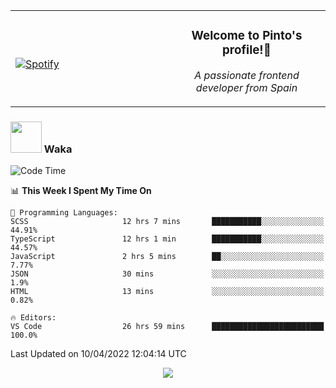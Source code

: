 <table width="100%" align="center"> 
  <tr>
  <td width="50%">
      
&nbsp; <br> [![Spotify](https://novatorem-zeta-rust.vercel.app/api/spotify)](https://open.spotify.com/user/novatorem-zeta-rust)

  </td>
  <td width="50%">
    <h3 align="center">Welcome to Pinto's profile!👋</h3>
    <p align="center"><em>A passionate frontend developer from Spain</em></p>
  </td>
  </table>

### <img src="https://media.giphy.com/media/VgCDAzcKvsR6OM0uWg/giphy.gif" width="50"> Waka

  <!--START_SECTION:waka-->
![Code Time](http://img.shields.io/badge/Code%20Time-242%20hrs%2021%20mins-blue)

📊 **This Week I Spent My Time On** 

```text
💬 Programming Languages: 
SCSS                     12 hrs 7 mins       ███████████░░░░░░░░░░░░░░   44.91% 
TypeScript               12 hrs 1 min        ███████████░░░░░░░░░░░░░░   44.57% 
JavaScript               2 hrs 5 mins        ██░░░░░░░░░░░░░░░░░░░░░░░   7.77% 
JSON                     30 mins             ░░░░░░░░░░░░░░░░░░░░░░░░░   1.9% 
HTML                     13 mins             ░░░░░░░░░░░░░░░░░░░░░░░░░   0.82%

🔥 Editors: 
VS Code                  26 hrs 59 mins      █████████████████████████   100.0%

```


 Last Updated on 10/04/2022 12:04:14 UTC
<!--END_SECTION:waka-->

<div align="center">
<img src="https://github-readme-stats-gilt-tau.vercel.app/api/top-langs/?username=pinto-hub&layout=compact&theme=dracula" />
</div>
